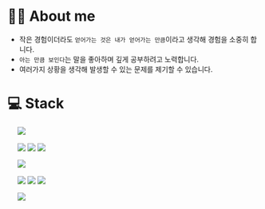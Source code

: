 # 👩🏻 About me
- 작은 경험이더라도 `얻어가는 것은 내가 얻어가는 만큼`이라고 생각해 경험을 소중히 합니다.
- `아는 만큼 보인다`는 말을 좋아하며 깊게 공부하려고 노력합니다.
- 여러가지 상황을 생각해 발생할 수 있는 문제를 제기할 수 있습니다. 


# 💻 Stack

&nbsp;&nbsp;&nbsp;&nbsp; <img src="https://img.shields.io/badge/java-007396?style=for-the-badge&logo=OpenJDK&logoColor=white">

&nbsp;&nbsp;&nbsp;&nbsp; <img src="https://img.shields.io/badge/Spring-6DB33F?style=for-the-badge&logo=Spring&logoColor=white"> <img src="https://img.shields.io/badge/Spring Security-6DB33F?style=for-the-badge&logo=springsecurity&logoColor=white"> <img src="https://img.shields.io/badge/JPA-34A853?style=for-the-badge&logo=Toggl&logoColor=white"> 

&nbsp;&nbsp;&nbsp;&nbsp; <img src="https://img.shields.io/badge/MySQL-4479A1?style=for-the-badge&logo=MySQL&logoColor=white">

&nbsp;&nbsp;&nbsp;&nbsp; <img src="https://img.shields.io/badge/Git-F05032?style=for-the-badge&logo=Git&logoColor=white"> <img src="https://img.shields.io/badge/GitHub-181717?style=for-the-badge&logo=github&logoColor=white"> <img src="https://img.shields.io/badge/IntelliJ IDEA-000000?style=for-the-badge&logo=IntelliJ IDEA&logoColor=white"> 

&nbsp;&nbsp;&nbsp;&nbsp; <img src="https://img.shields.io/badge/amazonaws-232F3E?style=for-the-badge&logo=amazonaws&logoColor=white">
